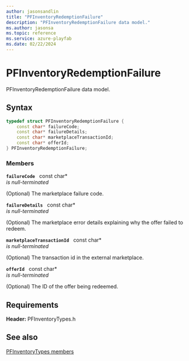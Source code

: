 ```yaml
---
author: jasonsandlin
title: "PFInventoryRedemptionFailure"
description: "PFInventoryRedemptionFailure data model."
ms.author: jasonsa
ms.topic: reference
ms.service: azure-playfab
ms.date: 02/22/2024
---
```


# PFInventoryRedemptionFailure  

PFInventoryRedemptionFailure data model.  

## Syntax  
  
```cpp
typedef struct PFInventoryRedemptionFailure {  
    const char* failureCode;  
    const char* failureDetails;  
    const char* marketplaceTransactionId;  
    const char* offerId;  
} PFInventoryRedemptionFailure;  
```
  
### Members  
  
**`failureCode`** &nbsp; const char*  
*is null-terminated*  
  
(Optional) The marketplace failure code.
  
**`failureDetails`** &nbsp; const char*  
*is null-terminated*  
  
(Optional) The marketplace error details explaining why the offer failed to redeem.
  
**`marketplaceTransactionId`** &nbsp; const char*  
*is null-terminated*  
  
(Optional) The transaction id in the external marketplace.
  
**`offerId`** &nbsp; const char*  
*is null-terminated*  
  
(Optional) The ID of the offer being redeemed.
  
  
## Requirements  
  
**Header:** PFInventoryTypes.h
  
## See also  
[PFInventoryTypes members](../pfinventorytypes_members.md)  

  
  
